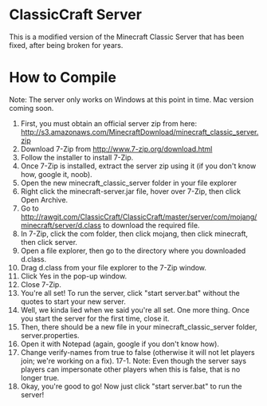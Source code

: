 # ClassicCraft Server
This is a modified version of the Minecraft Classic Server that has been fixed, after being broken for years.
# How to Compile
Note: The server only works on Windows at this point in time. Mac version coming soon.
1. First, you must obtain an official server zip from here: http://s3.amazonaws.com/MinecraftDownload/minecraft_classic_server.zip
2. Download 7-Zip from http://www.7-zip.org/download.html
3. Follow the installer to install 7-Zip.
4. Once 7-Zip is installed, extract the server zip using it (if you don't know how, google it, noob).
5. Open the new minecraft_classic_server folder in your file explorer
6. Right click the minecraft-server.jar file, hover over 7-Zip, then click Open Archive.
7. Go to http://rawgit.com/ClassicCraft/ClassicCraft/master/server/com/mojang/minecraft/server/d.class to download the required file.
8. In 7-Zip, click the com folder, then click mojang, then click minecraft, then click server.
9. Open a file explorer, then go to the directory where you downloaded d.class.
10. Drag d.class from your file explorer to the 7-Zip window.
11. Click Yes in the pop-up window.
12. Close 7-Zip.
13. You're all set! To run the server, click "start server.bat" without the quotes to start your new server.
14. Well, we kinda lied when we said you're all set. One more thing. Once you start the server for the first time, close it.
15. Then, there should be a new file in your minecraft_classic_server folder, server.properties.
16. Open it with Notepad (again, google if you don't know how).
17. Change verify-names from true to false (otherwise it will not let players join; we're working on a fix).
17-1. Note: Even though the server says players can impersonate other players when this is false, that is no longer true.
18. Okay, you're good to go! Now just click "start server.bat" to run the server!
